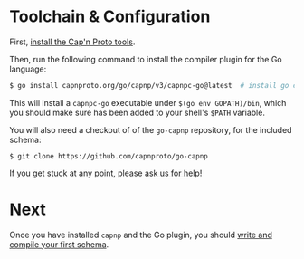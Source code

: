 # Toolchain & Configuration

First, [install the Cap'n Proto tools](https://capnproto.org/install.html).

Then, run the following command to install the compiler plugin for the
Go language:

```bash
$ go install capnproto.org/go/capnp/v3/capnpc-go@latest  # install go compiler plugin
```

This will install a `capnpc-go` executable under `$(go env GOPATH)/bin`,
which you should make sure has been added to your shell's `$PATH` variable.

You will also need a checkout of of the `go-capnp` repository, for the
included schema:

```
$ git clone https://github.com/capnproto/go-capnp
```

If you get stuck at any point, please [ask us for help](https://matrix.to/#/#go-capnp:matrix.org)!

# Next

Once you have installed `capnp` and the Go plugin, you should [write and
compile your first schema](Writing-Schemas-and-Generating-Code.md).
